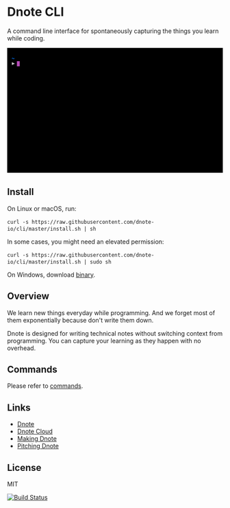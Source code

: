 # Dnote CLI

A command line interface for spontaneously capturing the things you learn while coding.

![Dnote](assets/dnote.gif)

## Install

On Linux or macOS, run:

    curl -s https://raw.githubusercontent.com/dnote-io/cli/master/install.sh | sh

In some cases, you might need an elevated permission:

    curl -s https://raw.githubusercontent.com/dnote-io/cli/master/install.sh | sudo sh

On Windows, download [binary](https://github.com/dnote-io/cli/releases).

## Overview

We learn new things everyday while programming. And we forget most of them exponentially because don't write them down.

Dnote is designed for writing technical notes without switching context from programming. You can capture your learning as they happen with no overhead.

## Commands

Please refer to [commands](/COMMANDS.md).

## Links

* [Dnote](https://dnote.io)
* [Dnote Cloud](https://dnote.io/cloud)
* [Making Dnote](https://sung.io/making-dnote/)
* [Pitching Dnote](https://sung.io/pitching-dnote/)

## License

MIT

[![Build Status](https://travis-ci.org/dnote-io/cli.svg?branch=master)](https://travis-ci.org/dnote-io/cli)
